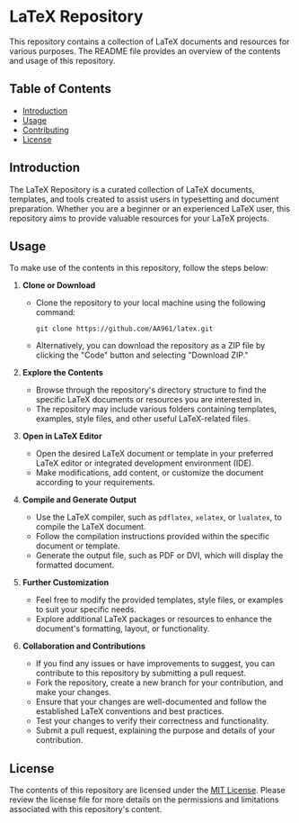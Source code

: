 # LaTeX Repository

This repository contains a collection of LaTeX documents and resources for various purposes. The README file provides an overview of the contents and usage of this repository.

## Table of Contents
- [Introduction](#introduction)
- [Usage](#usage)
- [Contributing](#contributing)
- [License](#license)

## Introduction

The LaTeX Repository is a curated collection of LaTeX documents, templates, and tools created to assist users in typesetting and document preparation. Whether you are a beginner or an experienced LaTeX user, this repository aims to provide valuable resources for your LaTeX projects.

## Usage

To make use of the contents in this repository, follow the steps below:

1. **Clone or Download**
   - Clone the repository to your local machine using the following command:
     ```
     git clone https://github.com/AA961/latex.git
     ```
   - Alternatively, you can download the repository as a ZIP file by clicking the "Code" button and selecting "Download ZIP."

2. **Explore the Contents**
   - Browse through the repository's directory structure to find the specific LaTeX documents or resources you are interested in.
   - The repository may include various folders containing templates, examples, style files, and other useful LaTeX-related files.

3. **Open in LaTeX Editor**
   - Open the desired LaTeX document or template in your preferred LaTeX editor or integrated development environment (IDE).
   - Make modifications, add content, or customize the document according to your requirements.

4. **Compile and Generate Output**
   - Use the LaTeX compiler, such as `pdflatex`, `xelatex`, or `lualatex`, to compile the LaTeX document.
   - Follow the compilation instructions provided within the specific document or template.
   - Generate the output file, such as PDF or DVI, which will display the formatted document.

5. **Further Customization**
   - Feel free to modify the provided templates, style files, or examples to suit your specific needs.
   - Explore additional LaTeX packages or resources to enhance the document's formatting, layout, or functionality.

6. **Collaboration and Contributions**
   - If you find any issues or have improvements to suggest, you can contribute to this repository by submitting a pull request.
   - Fork the repository, create a new branch for your contribution, and make your changes.
   - Ensure that your changes are well-documented and follow the established LaTeX conventions and best practices.
   - Test your changes to verify their correctness and functionality.
   - Submit a pull request, explaining the purpose and details of your contribution.

## License

The contents of this repository are licensed under the [MIT License](LICENSE). Please review the license file for more details on the permissions and limitations associated with this repository's content.

